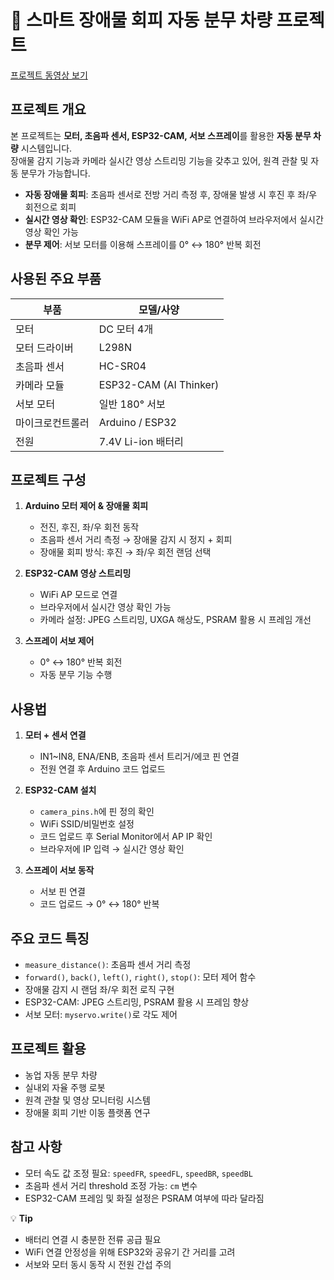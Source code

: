 # 🌿 스마트 장애물 회피 자동 분무 차량 프로젝트
[프로젝트 동영상 보기](https://www.youtube.com/shorts/7woA3uix7cs)

## 프로젝트 개요
본 프로젝트는 **모터, 초음파 센서, ESP32-CAM, 서보 스프레이**를 활용한 **자동 분무 차량** 시스템입니다.  
장애물 감지 기능과 카메라 실시간 영상 스트리밍 기능을 갖추고 있어, 원격 관찰 및 자동 분무가 가능합니다.  

- **자동 장애물 회피**: 초음파 센서로 전방 거리 측정 후, 장애물 발생 시 후진 후 좌/우 회전으로 회피  
- **실시간 영상 확인**: ESP32-CAM 모듈을 WiFi AP로 연결하여 브라우저에서 실시간 영상 확인 가능  
- **분무 제어**: 서보 모터를 이용해 스프레이를 0° ↔ 180° 반복 회전  

## 사용된 주요 부품

| 부품 | 모델/사양 |
|------|-----------|
| 모터 | DC 모터 4개 |
| 모터 드라이버 | L298N |
| 초음파 센서 | HC-SR04 |
| 카메라 모듈 | ESP32-CAM (AI Thinker) |
| 서보 모터 | 일반 180° 서보 |
| 마이크로컨트롤러 | Arduino / ESP32 |
| 전원 | 7.4V Li-ion 배터리 |

## 프로젝트 구성

1. **Arduino 모터 제어 & 장애물 회피**
   - 전진, 후진, 좌/우 회전 동작
   - 초음파 센서 거리 측정 → 장애물 감지 시 정지 + 회피
   - 장애물 회피 방식: 후진 → 좌/우 회전 랜덤 선택

2. **ESP32-CAM 영상 스트리밍**
   - WiFi AP 모드로 연결
   - 브라우저에서 실시간 영상 확인 가능
   - 카메라 설정: JPEG 스트리밍, UXGA 해상도, PSRAM 활용 시 프레임 개선

3. **스프레이 서보 제어**
   - 0° ↔ 180° 반복 회전
   - 자동 분무 기능 수행

## 사용법

1. **모터 + 센서 연결**
   - IN1~IN8, ENA/ENB, 초음파 센서 트리거/에코 핀 연결
   - 전원 연결 후 Arduino 코드 업로드

2. **ESP32-CAM 설치**
   - `camera_pins.h`에 핀 정의 확인
   - WiFi SSID/비밀번호 설정
   - 코드 업로드 후 Serial Monitor에서 AP IP 확인
   - 브라우저에 IP 입력 → 실시간 영상 확인

3. **스프레이 서보 동작**
   - 서보 핀 연결
   - 코드 업로드 → 0° ↔ 180° 반복

## 주요 코드 특징

- `measure_distance()`: 초음파 센서 거리 측정
- `forward()`, `back()`, `left()`, `right()`, `stop()`: 모터 제어 함수
- 장애물 감지 시 랜덤 좌/우 회전 로직 구현
- ESP32-CAM: JPEG 스트리밍, PSRAM 활용 시 프레임 향상
- 서보 모터: `myservo.write()`로 각도 제어

## 프로젝트 활용

- 농업 자동 분무 차량
- 실내외 자율 주행 로봇
- 원격 관찰 및 영상 모니터링 시스템
- 장애물 회피 기반 이동 플랫폼 연구

## 참고 사항

- 모터 속도 값 조정 필요: `speedFR`, `speedFL`, `speedBR`, `speedBL`  
- 초음파 센서 거리 threshold 조정 가능: `cm` 변수  
- ESP32-CAM 프레임 및 화질 설정은 PSRAM 여부에 따라 달라짐

💡 **Tip**  
- 배터리 연결 시 충분한 전류 공급 필요  
- WiFi 연결 안정성을 위해 ESP32와 공유기 간 거리를 고려  
- 서보와 모터 동시 동작 시 전원 간섭 주의
